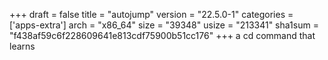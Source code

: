 +++
draft = false
title = "autojump"
version = "22.5.0-1"
categories = ['apps-extra']
arch = "x86_64"
size = "39348"
usize = "213341"
sha1sum = "f438af59c6f228609641e813cdf75900b51cc176"
+++
a cd command that learns